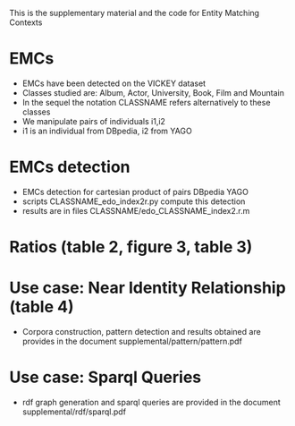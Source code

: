 This is the supplementary material and the code for Entity Matching Contexts

# EMCs 
- EMCs have been detected on the VICKEY dataset
- Classes studied are: Album, Actor, University, Book, Film and Mountain
- In the sequel the notation CLASSNAME refers alternatively to these classes
- We manipulate pairs of individuals i1,i2 
- i1 is an individual from DBpedia, i2 from YAGO 

# EMCs detection
- EMCs detection for cartesian product of pairs DBpedia YAGO
- scripts CLASSNAME\_edo\_index2r.py compute this detection
- results are in files CLASSNAME/edo_CLASSNAME_index2.r.m

# Ratios (table 2, figure 3, table 3)


# Use case: Near Identity Relationship (table 4)
- Corpora construction, pattern detection and results obtained are 
provides in the document supplemental/pattern/pattern.pdf

# Use case: Sparql Queries
- rdf graph generation and sparql queries are 
provided in the document supplemental/rdf/sparql.pdf

